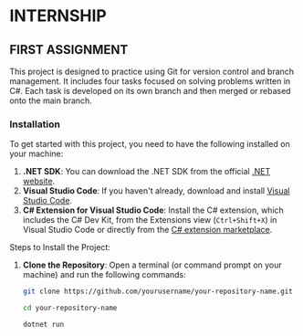 # INTERNSHIP
## FIRST ASSIGNMENT

This project is designed to practice using Git for version control and branch management. It includes four tasks focused on solving problems written in C#. Each task is developed on its own branch and then merged or rebased onto the main branch.

### Installation
To get started with this project, you need to have the following installed on your machine:

1. **.NET SDK**: You can download the .NET SDK from the official [.NET website](https://dotnet.microsoft.com/download).
2. **Visual Studio Code**: If you haven't already, download and install [Visual Studio Code](https://code.visualstudio.com/).
3. **C# Extension for Visual Studio Code**: Install the C# extension, which includes the C# Dev Kit, from the Extensions view (`Ctrl+Shift+X`) in Visual Studio Code or directly from the [C# extension marketplace](https://marketplace.visualstudio.com/items?itemName=ms-dotnettools.csharp).

Steps to Install the Project:
1. **Clone the Repository**:
   Open a terminal (or command prompt on your machine) and run the following commands:

   ```bash
   git clone https://github.com/yourusername/your-repository-name.git
   
   cd your-repository-name

   dotnet run
